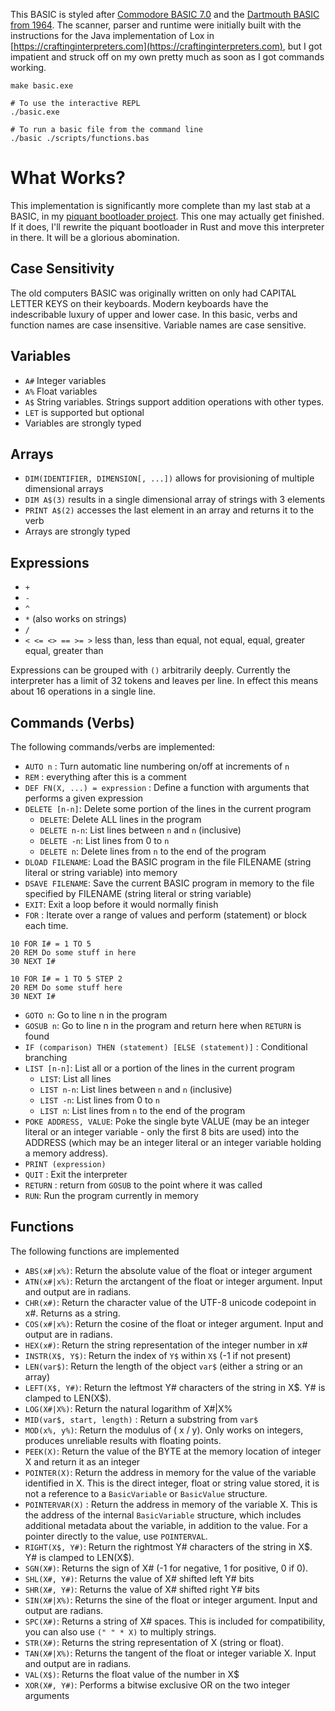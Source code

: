 This BASIC is styled after [Commodore BASIC 7.0](http://www.jbrain.com/pub/cbm/manuals/128/C128PRG.pdf) and the [Dartmouth BASIC from 1964](https://www.dartmouth.edu/basicfifty/basic.html). The scanner, parser and runtime were initially built with the instructions for the Java implementation of Lox in [https://craftinginterpreters.com](https://craftinginterpreters.com), but I got impatient and struck off on my own pretty much as soon as I got commands working.

```
make basic.exe

# To use the interactive REPL
./basic.exe

# To run a basic file from the command line
./basic ./scripts/functions.bas
```

# What Works?

This implementation is significantly more complete than my last stab at a BASIC, in my [piquant bootloader project](https://github.com/akesterson/piquant). This one may actually get finished. If it does, I'll rewrite the piquant bootloader in Rust and move this interpreter in there. It will be a glorious abomination.

## Case Sensitivity

The old computers BASIC was originally written on only had CAPITAL LETTER KEYS on their keyboards. Modern keyboards have the indescribable luxury of upper and lower case. In this basic, verbs and function names are case insensitive. Variable names are case sensitive.

## Variables

* `A#` Integer variables
* `A%` Float variables
* `A$` String variables. Strings support addition operations with other types.
* `LET` is supported but optional
* Variables are strongly typed

## Arrays

* `DIM(IDENTIFIER, DIMENSION[, ...])` allows for provisioning of multiple dimensional arrays
* `DIM A$(3)` results in a single dimensional array of strings with 3 elements
* `PRINT A$(2)` accesses the last element in an array and returns it to the verb
* Arrays are strongly typed

## Expressions

* `+`
* `-`
* `^`
* `*` (also works on strings)
* `/`
* `< <= <> == >= >` less than, less than equal, not equal, equal, greater equal, greater than

Expressions can be grouped with `()` arbitrarily deeply. Currently the interpreter has a limit of 32 tokens and leaves per line. In effect this means about 16 operations in a single line.

## Commands (Verbs)

The following commands/verbs are implemented:

* `AUTO n` : Turn automatic line numbering on/off at increments of `n`
* `REM` : everything after this is a comment
* `DEF FN(X, ...) = expression` : Define a function with arguments that performs a given expression
* `DELETE [n-n]`: Delete some portion of the lines in the current program
  * `DELETE`: Delete ALL lines in the program
  * `DELETE n-n`: List lines between `n` and `n` (inclusive)
  * `DELETE -n`: List lines from 0 to `n`
  * `DELETE n`: Delete lines from `n` to the end of the program
* `DLOAD FILENAME`: Load the BASIC program in the file FILENAME (string literal or string variable) into memory
* `DSAVE FILENAME`: Save the current BASIC program in memory to the file specified by FILENAME (string literal or string variable)
* `EXIT`: Exit a loop before it would normally finish
* `FOR` : Iterate over a range of values and perform (statement) or block each time.

```
10 FOR I# = 1 TO 5
20 REM Do some stuff in here
30 NEXT I#

10 FOR I# = 1 TO 5 STEP 2
20 REM Do some stuff here
30 NEXT I#
```

* `GOTO n`: Go to line n in the program
* `GOSUB n`: Go to line n in the program and return here when `RETURN` is found
* `IF (comparison) THEN (statement) [ELSE (statement)]` : Conditional branching
* `LIST [n-n]`: List all or a portion of the lines in the current program
  * `LIST`: List all lines
  * `LIST n-n`: List lines between `n` and `n` (inclusive)
  * `LIST -n`: List lines from 0 to `n`
  * `LIST n`: List lines from `n` to the end of the program
* `POKE ADDRESS, VALUE`: Poke the single byte VALUE (may be an integer literal or an integer variable - only the first 8 bits are used) into the ADDRESS (which may be an integer literal or an integer variable holding a memory address).
* `PRINT (expression)`
* `QUIT` : Exit the interpreter
* `RETURN` : return from `GOSUB` to the point where it was called
* `RUN`: Run the program currently in memory

## Functions

The following functions are implemented

* `ABS(x#|x%)`: Return the absolute value of the float or integer argument
* `ATN(x#|x%)`: Return the arctangent of the float or integer argument. Input and output are in radians.
* `CHR(x#)`: Return the character value of the UTF-8 unicode codepoint in x#. Returns as a string.
* `COS(x#|x%)`: Return the cosine of the float or integer argument. Input and output are in radians.
* `HEX(x#)`: Return the string representation of the integer number in x#
* `INSTR(X$, Y$)`: Return the index of `Y$` within `X$` (-1 if not present)
* `LEN(var$)`: Return the length of the object `var$` (either a string or an array)
* `LEFT(X$, Y#)`: Return the leftmost Y# characters of the string in X$. Y# is clamped to LEN(X$).
* `LOG(X#|X%)`: Return the natural logarithm of X#|X%
* `MID(var$, start, length)` : Return a substring from `var$`
* `MOD(x%, y%)`: Return the modulus of ( x / y). Only works on integers, produces unreliable results with floating points.
* `PEEK(X)`: Return the value of the BYTE at the memory location of integer X and return it as an integer
* `POINTER(X)`: Return the address in memory for the value of the variable identified in X. This is the direct integer, float or string value stored, it is not a reference to a `BasicVariable` or `BasicValue` structure.
* `POINTERVAR(X)` : Return the address in memory of the variable X. This is the address of the internal `BasicVariable` structure, which includes additional metadata about the variable, in addition to the value. For a pointer directly to the value, use `POINTERVAL`.
* `RIGHT(X$, Y#)`: Return the rightmost Y# characters of the string in X$. Y# is clamped to LEN(X$).
* `SGN(X#)`: Returns the sign of X# (-1 for negative, 1 for positive, 0 if 0).
* `SHL(X#, Y#)`: Returns the value of X# shifted left Y# bits
* `SHR(X#, Y#)`: Returns the value of X# shifted right Y# bits
* `SIN(X#|X%)`: Returns the sine of the float or integer argument. Input and output are radians.
* `SPC(X#)`: Returns a string of X# spaces. This is included for compatibility, you can also use `(" " * X)` to multiply strings.
* `STR(X#)`: Returns the string representation of X (string or float).
* `TAN(X#|X%)`: Returns the tangent of the float or integer variable X. Input and output are in radians.
* `VAL(X$)`: Returns the float value of the number in X$
* `XOR(X#, Y#)`: Performs a bitwise exclusive OR on the two integer arguments
